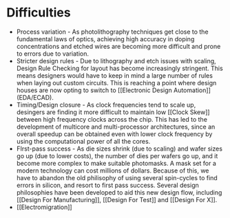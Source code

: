 # Difficulties
- Process variation - As photolithography techniques get close to the fundamental laws of optics, achieving high accuracy in doping concentrations and etched wires are becoming more difficult and prone to errors due to variation.
- Stricter design rules - Due to lithography and etch issues with scaling, Design Rule Checking for layout has become increasingly stringent. This means designers would have to keep in mind a large number of rules when laying out custom circuits. This is reaching a point where design houses are now opting to switch to [[Electronic Design Automation]] (EDA/ECAD).
- Timing/Design closure - As clock frequencies tend to scale up, desingers are finding it more difficult to maintain low [[Clock Skew]] between high frequency clocks across the chip. This has led to the development of multicore and multi-processor architectures, since an overall speedup can be obtained even with lower clock frequency by using the computational power of all the cores.
- FIrst-pass success - As die sizes shrink (due to scaling) and wafer sizes go up (due to lower costs), the number of dies per wafers go up, and it become more complex to make suitable photomasks. A mask set for a modern technology can cost millions of dollars. Because of this, we have to abandon the old philisophy of using several spin-cycles to find errors in silicon, and resort to first pass success. Several design philosophies have been developed to aid this new design flow, including [[Design For Manufacturing]], [[Design For Test]] and [[Design For X]].
- [[Electromigration]]